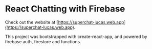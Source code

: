 # React Chatting with Firebase

Check out the website at [https://superchat-lucas.web.app](https://superchat-lucas.web.app).

This project was bootstrapped with create-react-app, and powered by firebase auth, firestore and functions.

